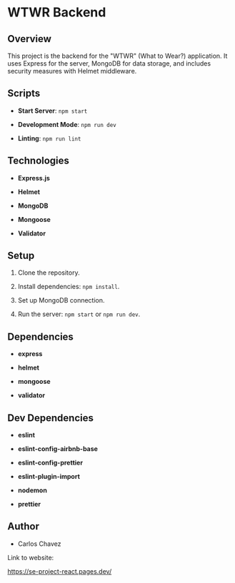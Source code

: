 # WTWR Backend 

 

## Overview 

This project is the backend for the "WTWR" (What to Wear?) application. It uses Express for the server, MongoDB for data storage, and includes security measures with Helmet middleware. 

 

## Scripts 

- **Start Server**: `npm start` 

- **Development Mode**: `npm run dev` 

- **Linting**: `npm run lint` 

 

## Technologies 

- **Express.js** 

- **Helmet** 

- **MongoDB** 

- **Mongoose** 

- **Validator** 

 

## Setup 

1. Clone the repository. 

2. Install dependencies: `npm install`. 

3. Set up MongoDB connection. 

4. Run the server: `npm start` or `npm run dev`. 

 

## Dependencies 

- **express** 

- **helmet** 

- **mongoose** 

- **validator** 

 

## Dev Dependencies 

- **eslint** 

- **eslint-config-airbnb-base** 

- **eslint-config-prettier** 

- **eslint-plugin-import** 

- **nodemon** 

- **prettier** 

 

## Author 

- Carlos Chavez 

 

Link to website:  

https://se-project-react.pages.dev/ 

